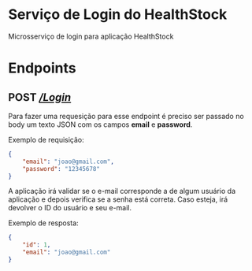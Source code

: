 # Serviço de Login do HealthStock

Microsserviço de login para aplicação HealthStock

# Endpoints

## **POST** [_/Login_](#)
Para fazer uma requesição para esse endpoint é preciso ser passado no body um texto JSON com os campos **email** e **password**.

Exemplo de requisição:
````json
{
    "email": "joao@gmail.com",
    "password": "12345678"
}
````

A aplicação irá validar se o e-mail corresponde a de algum usuário da aplicação e depois verifica se a senha está correta. Caso esteja, irá devolver o ID do usuário e seu e-mail.

Exemplo de resposta:
```json
{
    "id": 1,
    "email": "joao@gmail.com"
}
```